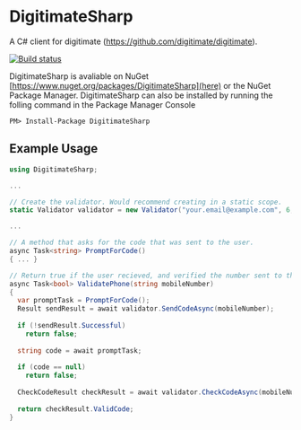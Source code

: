 DigitimateSharp
===============
A C# client for digitimate (https://github.com/digitimate/digitimate).

[![Build status](https://ci.appveyor.com/api/projects/status/424l99eatqoihkls/branch/master?svg=true)](https://ci.appveyor.com/project/jacob-ebey/digitimatesharp/branch/master)

DigitimateSharp is avaliable on NuGet [https://www.nuget.org/packages/DigitimateSharp](here) or the NuGet Package Manager. DigitimateSharp can also be installed by running the folling command in the Package Manager Console

```
PM> Install-Package DigitimateSharp
```

Example Usage
-------------
```C#
using DigitimateSharp;

...

// Create the validator. Would recommend creating in a static scope.
static Validator validator = new Validator("your.email@example.com", 6, "Custom message, here is your code: ");

...

// A method that asks for the code that was sent to the user.
async Task<string> PromptForCode()
{ ... }

// Return true if the user recieved, and verified the number sent to their phone.
async Task<bool> ValidatePhone(string mobileNumber)
{
  var promptTask = PromptForCode();
  Result sendResult = await validator.SendCodeAsync(mobileNumber);
    
  if (!sendResult.Successful)
    return false;
  
  string code = await promptTask;
  
  if (code == null)
    return false;
  
  CheckCodeResult checkResult = await validator.CheckCodeAsync(mobileNumber, code);
  
  return checkResult.ValidCode;
}
```
